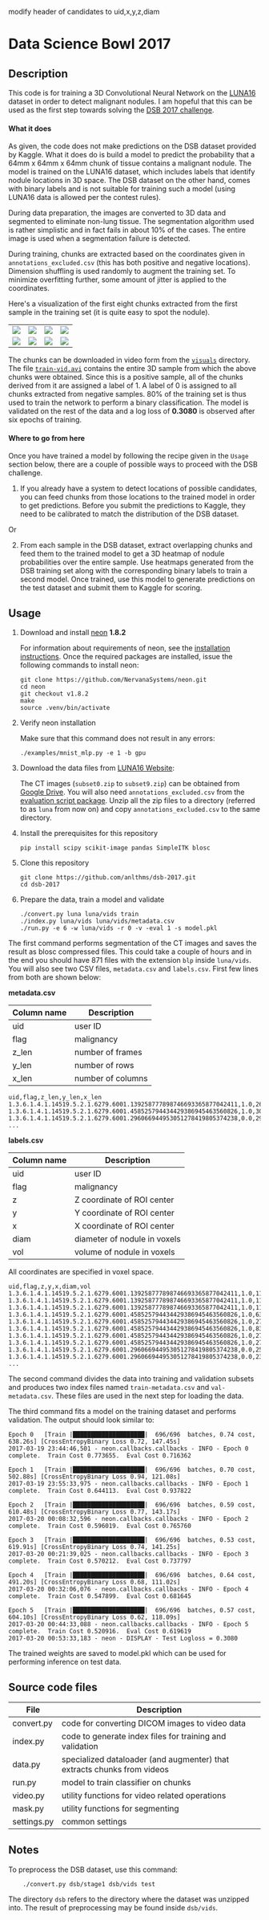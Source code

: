 modify header of candidates to uid,x,y,z,diam
# Data Science Bowl 2017


## Description

This code is for training a 3D Convolutional Neural Network on the [LUNA16](https://luna16.grand-challenge.org/home/) dataset in order to detect malignant nodules. I am hopeful that this can be used as the first step towards solving the [DSB 2017 challenge](https://www.kaggle.com/c/data-science-bowl-2017).

#### What it does

As given, the code does not make predictions on the DSB dataset provided by Kaggle. What it does do is build a model to predict the probability that a 64mm x 64mm x 64mm chunk of tissue contains a malignant nodule. The model is trained on the LUNA16 dataset, which includes labels that identify nodule locations in 3D space. The DSB dataset on the other hand, comes with binary labels and is not suitable for training such a model (using LUNA16 data is allowed per the contest rules).

During data preparation, the images are converted to 3D data and segmented to eliminate non-lung tissue. The segmentation algorithm used is rather simplistic and in fact fails in about 10% of the cases. The entire image is used when a segmentation failure is detected.

During training, chunks are extracted based on the coordinates given in `annotations_excluded.csv` (this has both positive and negative locations). Dimension shuffling is used randomly to augment the training set. To minimize overfitting further, some amount of jitter is applied to the coordinates.

Here's a visualization of the first eight chunks extracted from the first sample in the training set (it is quite easy to spot the nodule).

|            |              |            |          |
|------------|--------------|------------|----------|
|![](visuals/train-chunk-0.png) | ![](visuals/train-chunk-1.png) |  ![](visuals/train-chunk-2.png) |  ![](visuals/train-chunk-3.png) |
|![](visuals/train-chunk-4.png) | ![](visuals/train-chunk-5.png) |  ![](visuals/train-chunk-6.png) |  ![](visuals/train-chunk-7.png) |

The chunks can be downloaded in video form from the [`visuals`](visuals) directory. The file [`train-vid.avi`](visuals/train-vid.avi) contains the entire 3D sample from which the above chunks were obtained. Since this is a positive sample, all of the chunks derived from it are assigned a label of 1. A label of 0 is assigned to all chunks extracted from negative samples. 80% of the training set is thus used to train the network to perform a binary classification. The model is validated on the rest of the data and a log loss of **0.3080** is observed after six epochs of training.

#### Where to go from here

Once you have trained a model by following the recipe given in the `Usage` section below, there are a couple of possible ways to proceed with the DSB challenge.

1) If you already have a system to detect locations of possible candidates, you can feed chunks from those locations to the trained model in order to get predictions. Before you submit the predictions to Kaggle, they need to be calibrated to match the distribution of the DSB dataset.

Or

2) From each sample in the DSB dataset, extract overlapping chunks and feed them to the trained model to get a 3D heatmap of nodule probabilities over the entire sample. Use heatmaps generated from the DSB training set along with the corresponding binary labels to train a second model. Once trained, use this model to generate predictions on the test dataset and submit them to Kaggle for scoring.

## Usage
1. Download and install [neon](https://github.com/NervanaSystems/neon) **1.8.2**

    For information about requirements of neon, see the [installation instructions](http://neon.nervanasys.com/docs/latest/installation.html). Once the required packages are installed, issue the following commands to install neon:
    ```
    git clone https://github.com/NervanaSystems/neon.git
    cd neon
    git checkout v1.8.2
    make
    source .venv/bin/activate
    ```

2. Verify neon installation

    Make sure that this command does not result in any errors:
    ```
    ./examples/mnist_mlp.py -e 1 -b gpu
    ```

3. Download the data files from [LUNA16 Website](https://luna16.grand-challenge.org/home/):

    The CT images (`subset0.zip` to `subset9.zip`) can be obtained from [Google Drive](https://drive.google.com/folderview?id=0Bz-jINrxV740SWE1UjR4RXFKRm8&usp=sharing). You will also need `annotations_excluded.csv` from the [evaluation script package](https://www.dropbox.com/s/wue67fg9bk5xdxt/evaluationScript.zip?dl=0). Unzip all the zip files to a directory (referred to as `luna` from now on) and copy `annotations_excluded.csv` to the same directory.

4. Install the prerequisites for this repository

    ```
    pip install scipy scikit-image pandas SimpleITK blosc
    ```

5. Clone this repository

    ```
    git clone https://github.com/anlthms/dsb-2017.git
    cd dsb-2017
    ```

6. Prepare the data, train a model and validate

    ```
    ./convert.py luna luna/vids train
    ./index.py luna/vids luna/vids/metadata.csv
    ./run.py -e 6 -w luna/vids -r 0 -v -eval 1 -s model.pkl
    ```

The first command performs segmentation of the CT images and saves the result as blosc compressed files. This could take a couple of hours and in the end you should have 871 files with the extension `blp` inside `luna/vids`. You will also see two CSV files, `metadata.csv` and `labels.csv`. First few lines from both are shown below:

**metadata.csv**

|Column name | Description |
|------------|-------------|
| uid        | user ID
| flag       | malignancy
| z_len      | number of frames
| y_len      | number of rows
| x_len      | number of columns

```
uid,flag,z_len,y_len,x_len
1.3.6.1.4.1.14519.5.2.1.6279.6001.139258777898746693365877042411,1.0,264.0,199.0,256.0
1.3.6.1.4.1.14519.5.2.1.6279.6001.458525794434429386945463560826,1.0,309.0,250.0,332.0
1.3.6.1.4.1.14519.5.2.1.6279.6001.296066944953051278419805374238,0.0,298.0,185.0,263.0
...
```

**labels.csv**

|Column name | Description |
|------------|-------------|
| uid        | user ID
| flag       | malignancy
| z          | Z coordinate of ROI center
| y          | Y coordinate of ROI center
| x          | X coordinate of ROI center
| diam       | diameter of nodule in voxels
| vol        | volume of nodule in voxels

All coordinates are specified in voxel space.

```
uid,flag,z,y,x,diam,vol
1.3.6.1.4.1.14519.5.2.1.6279.6001.139258777898746693365877042411,1.0,113.0,65.0,45.0,8.664065325,340.536585116
1.3.6.1.4.1.14519.5.2.1.6279.6001.139258777898746693365877042411,1.0,113.0,65.0,45.0,8.757032371,351.616695126
1.3.6.1.4.1.14519.5.2.1.6279.6001.139258777898746693365877042411,1.0,113.0,64.0,45.0,9.214425385,409.640978834
1.3.6.1.4.1.14519.5.2.1.6279.6001.458525794434429386945463560826,1.0,63.0,198.0,277.0,4.863875316,60.2484561207
1.3.6.1.4.1.14519.5.2.1.6279.6001.458525794434429386945463560826,1.0,270.0,161.0,122.0,5.987144555,112.371933691
1.3.6.1.4.1.14519.5.2.1.6279.6001.458525794434429386945463560826,1.0,83.0,144.0,303.0,4.909763642,61.9698405721
1.3.6.1.4.1.14519.5.2.1.6279.6001.458525794434429386945463560826,1.0,270.0,161.0,122.0,5.971288559,111.481498684
1.3.6.1.4.1.14519.5.2.1.6279.6001.458525794434429386945463560826,1.0,270.0,161.0,122.0,5.722485538,98.1189142203
1.3.6.1.4.1.14519.5.2.1.6279.6001.296066944953051278419805374238,0.0,253.0,146.0,185.0,0.0,0.0
1.3.6.1.4.1.14519.5.2.1.6279.6001.296066944953051278419805374238,0.0,230.0,142.0,219.0,0.0,0.0
...
```

The second command divides the data into training and validation subsets and produces two index files named `train-metadata.csv` and `val-metadata.csv`. These files are used in the next step for loading the data.

The third command fits a model on the training dataset and performs validation. The output should look similar to:

```
Epoch 0   [Train |████████████████████|  696/696  batches, 0.74 cost, 638.26s] [CrossEntropyBinary Loss 0.72, 147.45s]
2017-03-19 23:44:46,501 - neon.callbacks.callbacks - INFO - Epoch 0 complete.  Train Cost 0.773655.  Eval Cost 0.716362

Epoch 1   [Train |████████████████████|  696/696  batches, 0.70 cost, 502.88s] [CrossEntropyBinary Loss 0.94, 121.08s]
2017-03-19 23:55:33,975 - neon.callbacks.callbacks - INFO - Epoch 1 complete.  Train Cost 0.644113.  Eval Cost 0.937822

Epoch 2   [Train |████████████████████|  696/696  batches, 0.59 cost, 610.48s] [CrossEntropyBinary Loss 0.77, 143.17s]
2017-03-20 00:08:32,596 - neon.callbacks.callbacks - INFO - Epoch 2 complete.  Train Cost 0.596019.  Eval Cost 0.765760

Epoch 3   [Train |████████████████████|  696/696  batches, 0.53 cost, 619.91s] [CrossEntropyBinary Loss 0.74, 141.25s]
2017-03-20 00:21:39,025 - neon.callbacks.callbacks - INFO - Epoch 3 complete.  Train Cost 0.570212.  Eval Cost 0.737797

Epoch 4   [Train |████████████████████|  696/696  batches, 0.64 cost, 491.20s] [CrossEntropyBinary Loss 0.68, 111.02s]
2017-03-20 00:32:06,076 - neon.callbacks.callbacks - INFO - Epoch 4 complete.  Train Cost 0.547899.  Eval Cost 0.681645

Epoch 5   [Train |████████████████████|  696/696  batches, 0.57 cost, 604.10s] [CrossEntropyBinary Loss 0.62, 118.09s]
2017-03-20 00:44:33,088 - neon.callbacks.callbacks - INFO - Epoch 5 complete.  Train Cost 0.520916.  Eval Cost 0.619619
2017-03-20 00:53:33,183 - neon - DISPLAY - Test Logloss = 0.3080
```

The trained weights are saved to model.pkl which can be used for performing inference on test data.

## Source code files

| File      | Description                                                                   |
|-----------|-------------------------------------------------------------------------------|
|convert.py | code for converting DICOM images to video data
|index.py   | code to generate index files for training and validation
|data.py    | specialized dataloader (and augmenter) that extracts chunks from videos
|run.py     | model to train classifier on chunks
|video.py   | utility functions for video related operations
|mask.py    | utility functions for segmenting
|settings.py| common settings


## Notes

To preprocess the DSB dataset, use this command:

```
    ./convert.py dsb/stage1 dsb/vids test
```

The directory `dsb` refers to the directory where the dataset was unzipped into. The result of preprocessing may be found inside `dsb/vids`.
